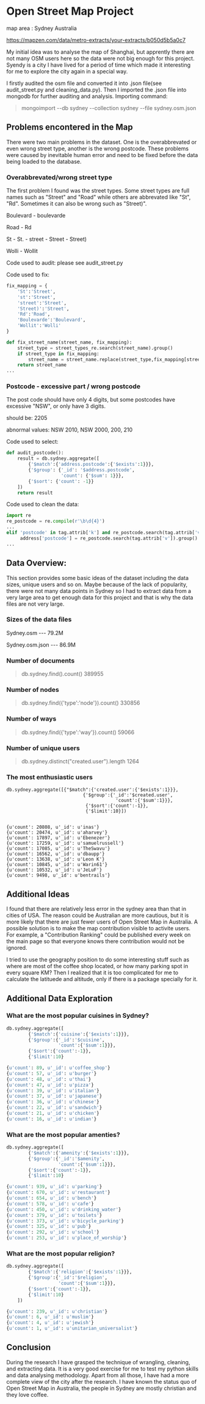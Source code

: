 # Open Street Map Project

map area : Sydney Australia

https://mapzen.com/data/metro-extracts/your-extracts/b050d5b5a0c7

My initial idea was to analyse the map of Shanghai, but apprently there are not many OSM users here so the data were not big enough for this project. Syendy is a city I have lived for a period of time which made it interesting for me to explore the city again in a special way.

I firstly audited the osm file and converted it into .json file(see audit_street.py and cleaning_data.py). Then I imported the .json file into mongodb for further auditing and analysis. Importing command:

> mongoimport --db sydney --collection sydney --file sydney.osm.json

## Problems encontered in the Map
There were two main problems in the dataset. One is the overabbrevated or even wrong street type, another is the wrong postcode. These problems were caused by inevitable human error and need to be fixed before the data being loaded to the database.
### Overabbrevated/wrong street type
The first problem I found was the street types. Some street types are full names such as "Street" and "Road" while others are abbrevated like "St", "Rd". Sometimes it can also be wrong such as "Street)".

Boulevard - boulevarde

Road - Rd

St - St. - street - Street - Street)

Wolli - Wollit

Code used to audit:
please see audit_street.py

Code used to fix:
```python
fix_mapping = {
    'St':'Street',
    'st':'Street',
    'street':'Street',
    'Street)':'Street',
    'Rd':'Road',
    'Boulevarde':'Boulevard',
    'Wollit':'Wolli'
}

def fix_street_name(street_name, fix_mapping):
    street_type = street_types_re.search(street_name).group()
    if street_type in fix_mapping:
        street_name = street_name.replace(street_type,fix_mapping[street_type])
    return street_name
...
```

### Postcode - excessive part / wrong postcode
The post code should have only 4 digits, but some postcodes have excessive "NSW", or only have 3 digits.

should be:
2205

abnormal values:
NSW 2010,
NSW 2000,
200,
210

Code used to select:
```python
def audit_postcode():
    result = db.sydney.aggregate([
        {'$match':{'address.postcode':{'$exists':1}}},
        {'$group': {'_id': '$address.postcode',
                    'count': {'$sum': 1}}},
        {'$sort': {'count': -1}}
    ])
    return result
```
Code used to clean the data:
```python
import re
re_postcode = re.compile(r'\b\d{4}')
...
elif 'postcode' in tag.attrib['k'] and re_postcode.search(tag.attrib['v']):
     address['postcode'] = re_postcode.search(tag.attrib['v']).group()
...
```

## Data Overview:
This section provides some basic ideas of the dataset including the data sizes, unique users and so on. Maybe because of the lack of popularity, there were not many data points in Sydney so I had to extract data from a very large area to get enough data for this project and that is why the data files are not very large.
### Sizes of the data files
Sydney.osm --- 79.2M

Sydney.osm.json --- 86.9M
### Number of documents
> db.sydney.find().count()
389955
### Number of nodes
> db.sydney.find({'type':'node'}).count()
330856
### Number of ways
> db.sydney.find({'type':'way'}).count()
59066
### Number of unique users
> db.sydney.distinct("created.user").length
1264
### The most enthusiastic users
```
db.sydney.aggregate([{"$match":{'created.user':{'$exists':1}}},
                            {'$group':{'_id':'$created.user',
                                        'count':{'$sum':1}}},
                             {'$sort':{'count':-1}},
                             {'$limit':10}])


{u'count': 20808, u'_id': u'inas'}
{u'count': 20474, u'_id': u'aharvey'}
{u'count': 17897, u'_id': u'Ebenezer'}
{u'count': 17259, u'_id': u'samuelrussell'}
{u'count': 17085, u'_id': u'TheSwavu'}
{u'count': 16562, u'_id': u'dbaupp'}
{u'count': 13638, u'_id': u'Leon K'}
{u'count': 10845, u'_id': u'Warin61'}
{u'count': 10532, u'_id': u'JeLuF'}
{u'count': 9498, u'_id': u'bentrails'}
```

## Additional Ideas
I found that there are relatively less error in the sydney area than that in cities of USA. The reason could be Australian are more cautious, but it is more likely that there are just fewer users of Open Street Map in Australia. A possible solution is to make the map contribution visible to activite users. For example, a "Contribution Ranking" could be published every week on the main page so that everyone knows there contribution would not be ignored.

I tried to use the geography position to do some interesting stuff such as where are most of the coffee shop located, or how many parking spot in every square KM? Then I realized that it is too complicated for me to calculate the latituede and altitude, only if there is a package specially for it.

## Additional Data Exploration
### What are the most popular cuisines in Sydney?
```python
db.sydney.aggregate([
        {'$match':{'cuisine':{'$exists':1}}},
        {'$group':{'_id':'$cuisine',
                   'count':{'$sum':1}}},
        {'$sort':{'count':-1}},
        {'$limit':10}

{u'count': 89, u'_id': u'coffee_shop'}
{u'count': 57, u'_id': u'burger'}
{u'count': 48, u'_id': u'thai'}
{u'count': 47, u'_id': u'pizza'}
{u'count': 39, u'_id': u'italian'}
{u'count': 37, u'_id': u'japanese'}
{u'count': 36, u'_id': u'chinese'}
{u'count': 22, u'_id': u'sandwich'}
{u'count': 21, u'_id': u'chicken'}
{u'count': 16, u'_id': u'indian'}
```

### What are the most popular amenties?
```python
db.sydney.aggregate([
        {'$match':{'amenity':{'$exists':1}}},
        {'$group':{'_id':'$amenity',
                   'count':{'$sum':1}}},
        {'$sort':{'count':-1}},
        {'$limit':10}

{u'count': 939, u'_id': u'parking'}
{u'count': 670, u'_id': u'restaurant'}
{u'count': 654, u'_id': u'bench'}
{u'count': 578, u'_id': u'cafe'}
{u'count': 450, u'_id': u'drinking_water'}
{u'count': 379, u'_id': u'toilets'}
{u'count': 373, u'_id': u'bicycle_parking'}
{u'count': 325, u'_id': u'pub'}
{u'count': 292, u'_id': u'school'}
{u'count': 253, u'_id': u'place_of_worship'}
```

### What are the most popular religion?
```python
db.sydney.aggregate([
        {'$match':{'religion':{'$exists':1}}},
        {'$group':{'_id':'$religion',
                   'count':{'$sum':1}}},
        {'$sort':{'count':-1}},
        {'$limit':10}
    ])

{u'count': 239, u'_id': u'christian'}
{u'count': 6, u'_id': u'muslim'}
{u'count': 4, u'_id': u'jewish'}
{u'count': 1, u'_id': u'unitarian_universalist'}
```

## Conclusion
During the research I have grasped the technique of wrangling, cleaning, and extracting data. It is a very good exercise for me to test my python skills and data analysing methodology. Apart from all those, I have had a more complete view of the city after the research. I have known the status quo of Open Street Map in Australia, the people in Sydney are mostly christian and they love coffee.
